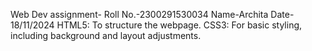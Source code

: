 Web Dev assignment-
Roll No.-2300291530034
Name-Archita
Date-18/11/2024
HTML5: To structure the webpage.
CSS3: For basic styling, including background and layout adjustments.
